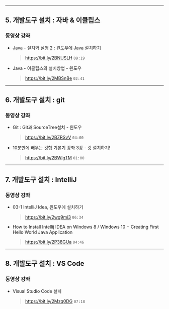 
---
<a id="m5"></a>

## 5. 개발도구 설치 : 자바 & 이클립스

### 동영상 강좌
- Java - 설치와 실행 2 : 윈도우에 Java 설치하기
  > https://bit.ly/2BNUSLH `09:19`
- Java - 이클립스의 설치방법 - 윈도우
  > https://bit.ly/2MBSnBe `02:41`
    

---
<a id="m6"></a>

## 6. 개발도구 설치 : git

### 동영상 강좌
- Git : Git과 SourceTree설치 - 윈도우
  > https://bit.ly/2BZRSvV `04:00`
- 10분만에 배우는 깃헙 기본기 강좌 3강 - 깃 설치하기!
  > https://bit.ly/2BWlgTM `01:00`


---
<a id="m7"></a> 

## 7. 개발도구 설치 : IntelliJ

### 동영상 강좌
- 03-1 IntelliJ Idea, 윈도우에 설치하기
  > https://bit.ly/2wg9mi3 `06:34`
- How to Install Intellij IDEA on Windows 8 / Windows 10 + Creating First Hello World Java Application
  > https://bit.ly/2P38GUa `04:46`
 

 ---
 <a id="m8"></a>

 ## 8. 개발도구 설치 : VS Code

### 동영상 강좌
- Visual Studio Code 설치
  > https://bit.ly/2Mzq0DG `07:18`
